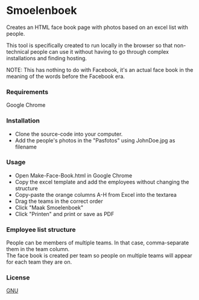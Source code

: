 # Smoelenboek

Creates an HTML face book page with photos based on an excel list with people.

This tool is specifically created to run locally in the browser so that non-technical people can use it without having 
to go through complex installations and finding hosting.  
  
NOTE: This has nothing to do with Facebook, it's an actual face book in the meaning of the words before the Facebook era.

### Requirements
Google Chrome

### Installation
* Clone the source-code into your computer.
* Add the people's photos in the "Pasfotos" using JohnDoe.jpg as filename

### Usage
* Open Make-Face-Book.html in Google Chrome
* Copy the excel template and add the employees without changing the structure
* Copy-paste the orange columns A-H from Excel into the textarea
* Drag the teams in the correct order
* Click "Maak Smoelenboek"
* Click "Printen" and print or save as PDF

### Employee list structure
People can be members of multiple teams. In that case, comma-separate them in the team column.  
The face book is created per team so people on multiple teams will appear for each team they are on.

### License
[GNU](https://github.com/bbreukelen/smoelenboek/blob/master/LICENSE)